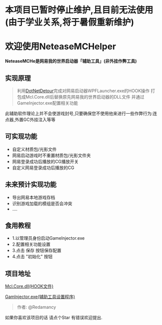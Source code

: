 # 本项目已暂时停止维护,且目前无法使用(由于学业关系,将于暑假重新维护)

# 欢迎使用NeteaseMCHelper
**NeteaseMCHe是网易我的世界启动器「辅助工具」(非外挂作弊工具)**
## 实现原理
> 利用[DotNetDetour](https://github.com/bigbaldy1128/DotNetDetour)完成对网易启动器WPFLauncher.exe的HOOK操作
打包成Mcl.Core.dll后替换原先网易我的世界启动器的DLL文件
并通过GameInjector.exe配置相关功能


此辅助软件理论上并不会使游戏封号,只要确保您不使用他来进行一些作弊行为:连点器,外置GC外挂注入等等


## 可实现功能
- 自定义材质包/光影文件
- 网易启动游戏时不重置材质包/光影文件夹
- 网易登录成功后播放的CG播放开关
- 自定义网易登录成功后播放的CG 


## 未来预计实现功能

- 导出网易本地游戏存档
- 识别游戏加载的模组是否会冲突
- ....
## 食用教程
- 1.以管理员身份启动GameInjector.exe
- 2.配置相关功能设置
- 3.点击 保存 按钮保存配置
- 4.点击 "初始化" 按钮

## 项目地址

[Mcl.Core.dll(HOOK文件)](https://github.com/Redamancy520/NeteaseMCHelper/tree/Mcl.Core)

[GamInjector.exe(辅助工具设置程序)](https://github.com/Redamancy520/NeteaseMCHelper/tree/master")

> 作者: @Redamancy

如果你喜欢该项目的话 请点个Star 
有错误欢迎提出.

